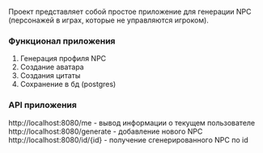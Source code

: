 Проект представляет собой простое приложение для генерации NPC (персонажей в играх, которые не управляются игроком).

### Функционал приложения ###
1. Генерация профиля NPC
2. Создание аватара
3. Создания цитаты
4. Сохранение в бд (postgres)

### API приложения ###
http://localhost:8080/me - вывод информации о текущем пользователе
http://localhost:8080/generate - добавление нового NPC
http://localhost:8080/id/{id} - получение сгенерированного NPC по id